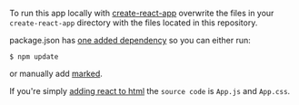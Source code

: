To run this app locally with [create-react-app](https://github.com/facebook/create-react-app) overwrite the files in your `create-react-app` directory with the files located in this repository.


package.json has [one added dependency](https://www.npmjs.com/package/marked) so you can either run:

```console
$ npm update
```

or manually add [marked](https://www.npmjs.com/package/marked).


If you're simply [adding react to html](https://reactjs.org/docs/add-react-to-a-website.html) the `source code` is `App.js` and `App.css`.
